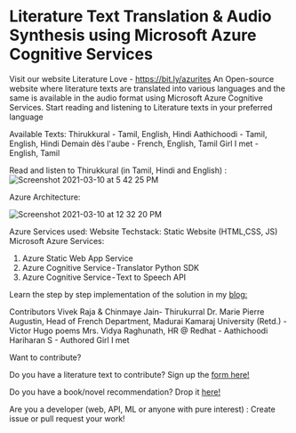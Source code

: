 # Literature Text Translation & Audio Synthesis using Microsoft Azure Cognitive Services

Visit our website Literature Love -  https://bit.ly/azurites
An Open-source website where literature texts are translated into various languages and the same is available in the audio format using Microsoft Azure Cognitive Services.
Start reading and listening to Literature texts in your preferred language

Available Texts: 
Thirukkural - Tamil, English, Hindi
Aathichoodi - Tamil, English, Hindi
Demain dès l'aube -  French, English, Tamil
Girl I met - English, Tamil

Read and listen to Thirukkural (in Tamil, Hindi and English) :
![Screenshot 2021-03-10 at 5 42 25 PM](https://user-images.githubusercontent.com/25385071/110686277-480a1600-8205-11eb-8094-f424d0567c24.png)


Azure Architecture:

![Screenshot 2021-03-10 at 12 32 20 PM](https://user-images.githubusercontent.com/25385071/110686413-6a039880-8205-11eb-9ecc-62037d727332.png)

Azure Services used:
Website Techstack: Static Website (HTML,CSS, JS)
Microsoft Azure Services:
1. Azure Static Web App Service
2. Azure Cognitive Service - Translator Python SDK
3. Azure Cognitive Service - Text to Speech API

Learn the step by step implementation of the solution in my [blog:](https://vivekraja98.medium.com) 

Contributors
Vivek Raja & Chinmaye Jain- Thirukurral
Dr. Marie Pierre Augustin, Head of French Department, Madurai Kamaraj University (Retd.) - Victor Hugo poems
Mrs. Vidya Raghunath, HR @ Redhat - Aathichoodi
Hariharan S - Authored Girl I met

Want to contribute?

Do you have a literature text to contribute? Sign up the [form here!](https://forms.office.com/Pages/ResponsePage.aspx?id=DQSIkWdsW0yxEjajBLZtrQAAAAAAAAAAAANAAQwRVW1UNzMyOFFCUFU3R08xUk4zSlc5SjhONTFPOC4u)

Do you have a book/novel recommendation? Drop it [here!](https://forms.office.com/Pages/ResponsePage.aspx?id=DQSIkWdsW0yxEjajBLZtrQAAAAAAAAAAAANAAQwRVW1UMUc4NEQ4OTIxQU9SR0YyV1RYNTdOMVlNVC4u)

Are you a developer (web, API, ML or anyone with pure interest) : Create issue or pull request your work! 
